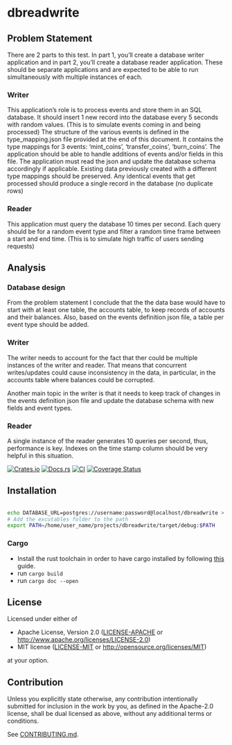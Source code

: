 # dbreadwrite
## Problem Statement
There are 2 parts to this test. In part 1, you’ll create a database
writer application and in part 2, you’ll create a database reader application. These should be
separate applications and are expected to be able to run simultaneously with multiple instances
of each.

### Writer
This application’s role is to process events and store them in an SQL database. It should insert
1 new record into the database every 5 seconds with random values. (This is to simulate events
coming in and being processed)
The structure of the various events is defined in the type_mapping.json file provided at the end
of this document. It contains the type mappings for 3 events: ‘mint_coins’, ‘transfer_coins’,
‘burn_coins’. The application should be able to handle additions of events and/or fields in this
file.
The application must read the json and update the database schema accordingly if applicable.
Existing data previously created with a different type mappings should be preserved.
Any identical events that get processed should produce a single record in the database (no
duplicate rows)

### Reader
This application must query the database 10 times per second. Each query should be for a
random event type and filter a random time frame between a start and end time. (This is to
simulate high traffic of users sending requests)

## Analysis

### Database design
From the problem statement I conclude that the the data base would have to start with at least one table, the accounts table, to keep records of accounts and their balances. Also, based on the events definition json file, a table per event type should be added.  

### Writer
The writer needs to account for the fact that ther could be multiple instances of the writer and reader. That means that concurrent writes/updates could cause inconsistency in the data, in particular, in the accounts table where balances could be corrupted.

Another main topic in the writer is that it needs to keep track of changes in the events definition json file and update the database schema with new fields and event types.

### Reader
A single instance of the reader generates 10 queries per second, thus, performance is key. Indexes on the time stamp column should be very helpful in this situation.

[![Crates.io](https://img.shields.io/crates/v/dbreadwrite.svg)](https://crates.io/crates/dbreadwrite)
[![Docs.rs](https://docs.rs/dbreadwrite/badge.svg)](https://docs.rs/dbreadwrite)
[![CI](https://github.com/albinocordeiro/dbreadwrite/workflows/Continuous%20Integration/badge.svg)](https://github.com/albinocordeiro/dbreadwrite/actions)
[![Coverage Status](https://coveralls.io/repos/github/albinocordeiro/dbreadwrite/badge.svg?branch=main)](https://coveralls.io/github/albinocordeiro/dbreadwrite?branch=main)

## Installation
```bash 

echo DATABASE_URL=postgres://username:password@localhost/dbreadwrite > .env
# Add the excutables folder to the path
export PATH=/home/user_name/projects/dbreadwrite/target/debug:$PATH 
```
### Cargo

* Install the rust toolchain in order to have cargo installed by following
  [this](https://www.rust-lang.org/tools/install) guide.
* run `cargo build`
* run `cargo doc --open`


## License

Licensed under either of

 * Apache License, Version 2.0
   ([LICENSE-APACHE](LICENSE-APACHE) or http://www.apache.org/licenses/LICENSE-2.0)
 * MIT license
   ([LICENSE-MIT](LICENSE-MIT) or http://opensource.org/licenses/MIT)

at your option.

## Contribution

Unless you explicitly state otherwise, any contribution intentionally submitted
for inclusion in the work by you, as defined in the Apache-2.0 license, shall be
dual licensed as above, without any additional terms or conditions.

See [CONTRIBUTING.md](CONTRIBUTING.md).
